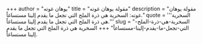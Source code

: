 +++
author = "يوهان غوته"
title = "مقولة يوهان غوته"
description = "مقولة يوهان غوته: السخرية هي ذرة الملح التي تجعل ما يقدم إلينا مستساغاً."
quote = '''السخرية هي ذرة الملح التي تجعل ما يقدم إلينا مستساغاً.'''
slug = "السخرية-هي-ذرة-الملح-التي-تجعل-ما-يقدم-إلينا-مستساغاً"
+++
السخرية هي ذرة الملح التي تجعل ما يقدم إلينا مستساغاً.
